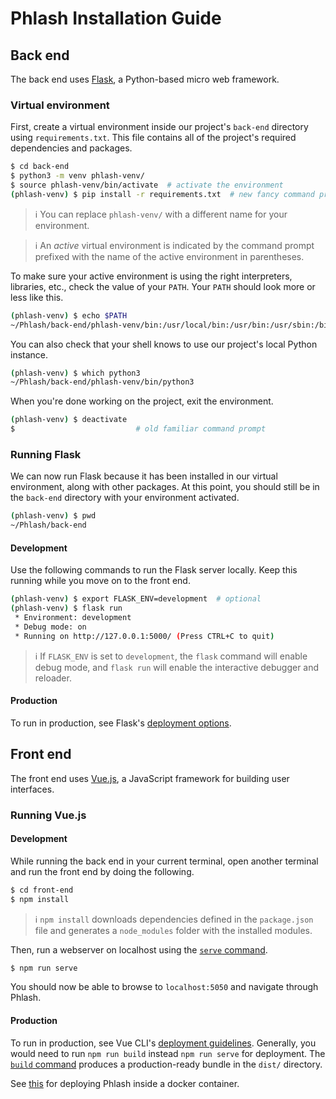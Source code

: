 # Phlash Installation Guide

## Back end
The back end uses [Flask](https://flask.palletsprojects.com/), a Python-based micro web framework.
### Virtual environment
First, create a virtual environment inside our project's `back-end` directory using `requirements.txt`. This file contains all of the project's required dependencies and packages.
```bash
$ cd back-end
$ python3 -m venv phlash-venv/
$ source phlash-venv/bin/activate  # activate the environment
(phlash-venv) $ pip install -r requirements.txt  # new fancy command prompt
```
> :information_source: You can replace `phlash-venv/` with a different name for your environment.

> :information_source: An *active* virtual environment is indicated by the command prompt prefixed with the name of the active environment in parentheses. 

To make sure your active environment is using the right interpreters, libraries, etc., check the value of your `PATH`. Your `PATH` should look more or less like this. 
```bash
(phlash-venv) $ echo $PATH
~/Phlash/back-end/phlash-venv/bin:/usr/local/bin:/usr/bin:/usr/sbin:/bin:/sbin
```
You can also check that your shell knows to use our project's local Python instance.
```bash
(phlash-venv) $ which python3
~/Phlash/back-end/phlash-venv/bin/python3
```

When you're done working on the project, exit the environment.
```bash
(phlash-venv) $ deactivate
$                           # old familiar command prompt
```

### Running Flask
We can now run Flask because it has been installed in our virtual environment, along with other packages. At this point, you should still be in the `back-end` directory with your environment activated. 
```bash
(phlash-venv) $ pwd
~/Phlash/back-end
```
#### Development
Use the following commands to run the Flask server locally. Keep this running while you move on to the front end.
```bash
(phlash-venv) $ export FLASK_ENV=development  # optional
(phlash-venv) $ flask run
 * Environment: development
 * Debug mode: on
 * Running on http://127.0.0.1:5000/ (Press CTRL+C to quit)
```
> :information_source: If `FLASK_ENV` is set to `development`, the `flask` command will enable debug mode, and `flask run` will enable the interactive debugger and reloader.

#### Production
To run in production, see Flask's [deployment options](https://flask.palletsprojects.com/en/1.1.x/deploying/#deployment).

## Front end
The front end uses [Vue.js](https://vuejs.org/v2/guide/), a JavaScript framework for building user interfaces.

### Running Vue.js

#### Development
While running the back end in your current terminal, open another terminal and run the front end by doing the following.
```bash
$ cd front-end
$ npm install
```
> :information_source: `npm install` downloads dependencies defined in the `package.json` file and generates a `node_modules` folder with the installed modules.

Then, run a webserver on localhost using the [`serve` command](https://cli.vuejs.org/guide/cli-service.html#vue-cli-service-serve). 
```bash
$ npm run serve
```

You should now be able to browse to `localhost:5050` and navigate through Phlash.

#### Production
To run in production, see Vue CLI's [deployment guidelines](https://cli.vuejs.org/guide/deployment.html#general-guidelines). Generally, you would need to run `npm run build` instead `npm run serve` for deployment. The [`build` command](https://cli.vuejs.org/guide/cli-service.html#vue-cli-service-build) produces a production-ready bundle in the `dist/` directory.

See [this](https://cli.vuejs.org/guide/deployment.html#docker-nginx) for deploying Phlash inside a docker container. 
